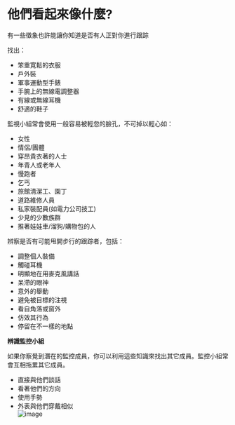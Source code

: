 [Title]: # (它們看起來像什麼?)
[Order]: # (1)

# 他們看起來像什麼?

有一些徵象也許能讓你知道是否有人正對你進行跟踪

找出：
* 笨重寛鬆的衣服
* 戶外裝
* 軍事運動型手錶
* 手腕上的無線電調整器
* 有線或無線耳機
* 舒適的鞋子

監視小組常會使用一般容易被輕忽的臉孔，不可掉以輕心如：
* 女性
* 情侶/團體
* 穿昂貴衣著的人士
* 年青人或老年人
* 慢跑者
* 乞丐
* 旅館清潔工、園丁
* 道路維修人員
* 私家裝配員(如電力公司技工)
* 少見的少數族群
* 推著娃娃車/溜狗/購物包的人

辨察是否有可能甩開步行的跟踪者，包括：
* 調整個人裝備
* 觸碰耳機
* 明顯地在用麥克風講話
* 呆滯的眼神
* 意外的舉動
* 避免被目標的注視
* 看自角落或窗外
* 仿效其行為
* 停留在不一樣的地點

**辨識監控小組**

如果你察覺到潛在的監控成員，你可以利用這些知識來找出其它成員。監控小組常會互相拖累其它成員。
* 直接與他們談話
* 看著他們的方向
* 使用手勢
* 外表與他們穿戴相似  
![image](surveillance3.png)